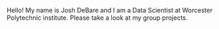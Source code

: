 Hello! My name is Josh DeBare and I am a Data Scientist at Worcester Polytechnic institute. Please take a look at my group projects.

